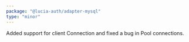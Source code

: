 ```yaml
---
package: "@lucia-auth/adapter-mysql"
type: "minor"
---
```


Added support for client Connection and fixed a bug in Pool connections.